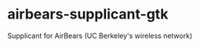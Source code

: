 airbears-supplicant-gtk
=======================

Supplicant for AirBears (UC Berkeley's wireless network)